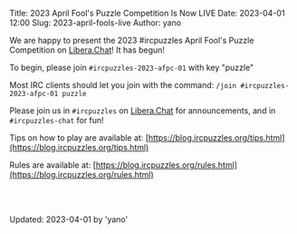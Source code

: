 Title: 2023 April Fool's Puzzle Competition Is Now LIVE
Date: 2023-04-01 12:00
Slug: 2023-april-fools-live
Author: yano

We are happy to present the 2023 #ircpuzzles April Fool's Puzzle Competition on [Libera.Chat](https://libera.chat/)! It has begun!

To begin, please join `#ircpuzzles-2023-afpc-01` with key "puzzle"

Most IRC clients should let you join with the command: `/join #ircpuzzles-2023-afpc-01 puzzle`

Please join us in `#ircpuzzles` on [Libera.Chat](https://libera.chat/) for announcements, and in `#ircpuzzles-chat` for fun!

Tips on how to play are available at: [https://blog.ircpuzzles.org/tips.html](https://blog.ircpuzzles.org/tips.html)

Rules are available at: [https://blog.ircpuzzles.org/rules.html](https://blog.ircpuzzles.org/rules.html)

<br /><br />

Updated: 2023-04-01 by 'yano'
